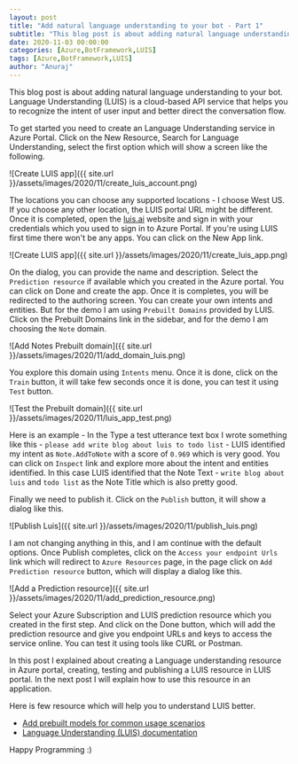 ```yaml
---
layout: post
title: "Add natural language understanding to your bot - Part 1"
subtitle: "This blog post is about adding natural language understanding to your bot. Language Understanding (LUIS) is a cloud-based API service that helps you to recognize the intent of user input and better direct the conversation flow."
date: 2020-11-03 00:00:00
categories: [Azure,BotFramework,LUIS]
tags: [Azure,BotFramework,LUIS]
author: "Anuraj"
---
```

This blog post is about adding natural language understanding to your bot. Language Understanding (LUIS) is a cloud-based API service that helps you to recognize the intent of user input and better direct the conversation flow.

To get started you need to create an Language Understanding service in Azure Portal. Click on the New Resource, Search for Language Understanding, select the first option which will show a screen like the following. 

![Create LUIS app]({{ site.url }}/assets/images/2020/11/create_luis_account.png)

The locations you can choose any supported locations - I choose West US. If you choose any other location, the LUIS portal URL might be different. Once it is completed, open the [luis.ai](https://luis.ai) website and sign in with your credentials which you used to sign in to Azure Portal. If you're using LUIS first time there won't be any apps. You can click on the New App link.

![Create LUIS app]({{ site.url }}/assets/images/2020/11/create_luis_app.png)

On the dialog, you can provide the name and description. Select the `Prediction resource` if available which you created in the Azure portal. You can click on Done and create the app. Once it is completes, you will be redirected to the authoring screen. You can create your own intents and entities. But for the demo I am using `Prebuilt Domains` provided by LUIS. Click on the Prebuilt Domains link in the sidebar, and for the demo I am choosing the `Note` domain. 

![Add Notes Prebuilt domain]({{ site.url }}/assets/images/2020/11/add_domain_luis.png)

You explore this domain using `Intents` menu. Once it is done, click on the `Train` button, it will take few seconds once it is done, you can test it using `Test` button. 

![Test the Prebuilt domain]({{ site.url }}/assets/images/2020/11/luis_app_test.png)

Here is an example - In the Type a test utterance text box I wrote something like this - `please add write blog about luis to todo list` - LUIS identified my intent as `Note.AddToNote` with a score of `0.969` which is very good. You can click on `Inspect` link and explore more about the intent and entities identified. In this case LUIS identified that the Note Text - `write blog about luis` and `todo list` as the Note Title which is also pretty good. 

Finally we need to publish it. Click on the `Publish` button, it will show a dialog like this.

![Publish Luis]({{ site.url }}/assets/images/2020/11/publish_luis.png)

I am not changing anything in this, and I am continue with the default options. Once Publish completes, click on the `Access your endpoint Urls` link which will redirect to `Azure Resources` page, in the page click on `Add Prediction resource` button, which will display a dialog like this.

![Add a Prediction resource]({{ site.url }}/assets/images/2020/11/add_prediction_resource.png)

Select your Azure Subscription and LUIS prediction resource which you created in the first step. And click on the Done button, which will add the prediction resource and give you endpoint URLs and keys to access the service online. You can test it using tools like CURL or Postman.

In this post I explained about creating a Language understanding resource in Azure portal, creating, testing and publishing a LUIS resource in LUIS portal. In the next post I will explain how to use this resource in an application.

Here is few resource which will help you to understand LUIS better.

* [Add prebuilt models for common usage scenarios](https://docs.microsoft.com/en-us/azure/cognitive-services/LUIS/howto-add-prebuilt-models?WT.mc_id=AZ-MVP-5002040)
* [Language Understanding (LUIS) documentation](https://docs.microsoft.com/en-us/azure/cognitive-services/luis/?WT.mc_id=AZ-MVP-5002040)

Happy Programming :)